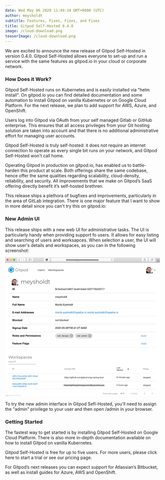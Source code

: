 ```yaml
---
date: Wed May 06 2020 11:49:24 GMT+0000 (UTC)
author: meysholdt
subtitle: Features, Fixes, Fixes, and Fixes
title: Gitpod Self-Hosted 0.4.0
image: /cloud-download.png
teaserImage: /cloud-download.png
---
```

We are excited to announce the new release of Gitpod Self-Hosted in version 0.4.0. Gitpod Self-Hosted allows everyone to set-up and run  a service with the same features as gitpod.io in your cloud or corporate network. 

### How Does it Work?

Gitpod Self-Hosted runs on Kubernetes and is easily installed via "helm install". On gitpod.io you can find detailed documentation and some automation to install Gitpod on vanilla Kubernetes or on Google Cloud Platform. For the next release, we plan to add support for AWS, Azure, and OpenShift.

Users log into Gitpod via OAuth from your self managed Gitlab or GitHub enterprise. This ensures that all access privileges from your Git hosting solution are taken into account and that there is no additional administrative effort for managing user accounts.

Gitpod Self-Hosted is truly self-hosted: it does not require an internet connection to operate as every single bit runs on your network, and Gitpod Self-Hosted won't call home.

Operating Gitpod in production on gitpod.io, has enabled us to battle-harden this product at scale. Both offerings share the same codebase, hence offer the same qualities regarding scalability, cloud-density, reliability, and security. All improvements that we make on Gitpod’s SaaS offering directly benefit it’s self-hosted brethren.

This release ships a plethora of bugfixes and improvements, particularly in the area of GitLab integration. 
There is one major feature that I want to show in more detail since you can't try this on gitpod.io:

### New Admin UI

This release ships with a new web UI for administrative tasks. The UI is particularly handy when providing support fo users. 
It allows for easy listing and searching of users and worksapces.
When selection a user, the UI will show user's details and workspaces, as you can in the following screenshot:

![Homebrew in Gitpod screenshot](./self-hosted-0.4.0/sh-userdetails2.png)

To try the new admin interface in Gitpod Sefl-Hosted, you'll need to assign the "admin" privilege to your user and then open /admin in your browser.

### Getting Started

The fastest way to get started is by installing Gitpod Self-Hosted on Google Cloud Platform. There is also more in-depth documentation available on how to install Gitpod on vanilla Kubernetes.

Gitpod Self-Hosted is free for up to five users. For more users, please click here to start a trial or see our pricing page.

For Gitpod’s next releases you can expect support for Atlassian’s Bitbucket, as well as install guides for Azure, AWS and OpenShift.
